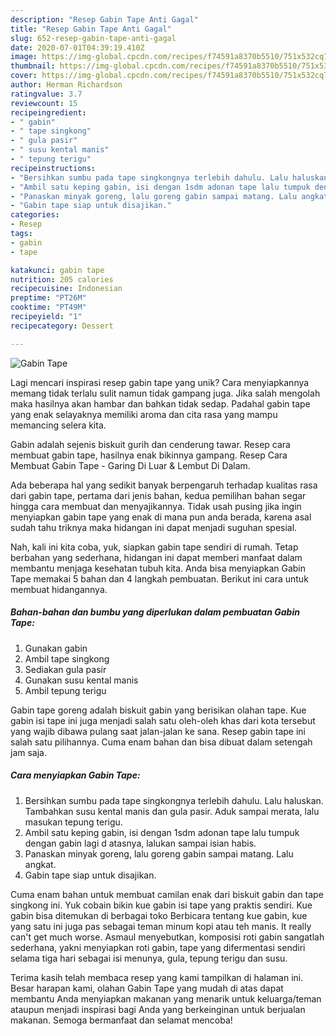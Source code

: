 ```yaml
---
description: "Resep Gabin Tape Anti Gagal"
title: "Resep Gabin Tape Anti Gagal"
slug: 652-resep-gabin-tape-anti-gagal
date: 2020-07-01T04:39:19.410Z
image: https://img-global.cpcdn.com/recipes/f74591a8370b5510/751x532cq70/gabin-tape-foto-resep-utama.jpg
thumbnail: https://img-global.cpcdn.com/recipes/f74591a8370b5510/751x532cq70/gabin-tape-foto-resep-utama.jpg
cover: https://img-global.cpcdn.com/recipes/f74591a8370b5510/751x532cq70/gabin-tape-foto-resep-utama.jpg
author: Herman Richardson
ratingvalue: 3.7
reviewcount: 15
recipeingredient:
- " gabin"
- " tape singkong"
- " gula pasir"
- " susu kental manis"
- " tepung terigu"
recipeinstructions:
- "Bersihkan sumbu pada tape singkongnya terlebih dahulu. Lalu haluskan. Tambahkan susu kental manis dan gula pasir. Aduk sampai merata, lalu masukan tepung terigu."
- "Ambil satu keping gabin, isi dengan 1sdm adonan tape lalu tumpuk dengan gabin lagi d atasnya, lalukan sampai isian habis."
- "Panaskan minyak goreng, lalu goreng gabin sampai matang. Lalu angkat."
- "Gabin tape siap untuk disajikan."
categories:
- Resep
tags:
- gabin
- tape

katakunci: gabin tape 
nutrition: 205 calories
recipecuisine: Indonesian
preptime: "PT26M"
cooktime: "PT49M"
recipeyield: "1"
recipecategory: Dessert

---
```



![Gabin Tape](https://img-global.cpcdn.com/recipes/f74591a8370b5510/751x532cq70/gabin-tape-foto-resep-utama.jpg)

Lagi mencari inspirasi resep gabin tape yang unik? Cara menyiapkannya memang tidak terlalu sulit namun tidak gampang juga. Jika salah mengolah maka hasilnya akan hambar dan bahkan tidak sedap. Padahal gabin tape yang enak selayaknya memiliki aroma dan cita rasa yang mampu memancing selera kita.

Gabin adalah sejenis biskuit gurih dan cenderung tawar. Resep cara membuat gabin tape, hasilnya enak bikinnya gampang. Resep Cara Membuat Gabin Tape - Garing Di Luar &amp; Lembut Di Dalam.

Ada beberapa hal yang sedikit banyak berpengaruh terhadap kualitas rasa dari gabin tape, pertama dari jenis bahan, kedua pemilihan bahan segar hingga cara membuat dan menyajikannya. Tidak usah pusing jika ingin menyiapkan gabin tape yang enak di mana pun anda berada, karena asal sudah tahu triknya maka hidangan ini dapat menjadi suguhan spesial.


Nah, kali ini kita coba, yuk, siapkan gabin tape sendiri di rumah. Tetap berbahan yang sederhana, hidangan ini dapat memberi manfaat dalam membantu menjaga kesehatan tubuh kita. Anda bisa menyiapkan Gabin Tape memakai 5 bahan dan 4 langkah pembuatan. Berikut ini cara untuk membuat hidangannya.

<!--inarticleads1-->

##### Bahan-bahan dan bumbu yang diperlukan dalam pembuatan Gabin Tape:

1. Gunakan  gabin
1. Ambil  tape singkong
1. Sediakan  gula pasir
1. Gunakan  susu kental manis
1. Ambil  tepung terigu


Gabin tape goreng adalah biskuit gabin yang berisikan olahan tape. Kue gabin isi tape ini juga menjadi salah satu oleh-oleh khas dari kota tersebut yang wajib dibawa pulang saat jalan-jalan ke sana. Resep gabin tape ini salah satu pilihannya. Cuma enam bahan dan bisa dibuat dalam setengah jam saja. 

<!--inarticleads2-->

##### Cara menyiapkan Gabin Tape:

1. Bersihkan sumbu pada tape singkongnya terlebih dahulu. Lalu haluskan. Tambahkan susu kental manis dan gula pasir. Aduk sampai merata, lalu masukan tepung terigu.
1. Ambil satu keping gabin, isi dengan 1sdm adonan tape lalu tumpuk dengan gabin lagi d atasnya, lalukan sampai isian habis.
1. Panaskan minyak goreng, lalu goreng gabin sampai matang. Lalu angkat.
1. Gabin tape siap untuk disajikan.


Cuma enam bahan untuk membuat camilan enak dari biskuit gabin dan tape singkong ini. Yuk cobain bikin kue gabin isi tape yang praktis sendiri. Kue gabin bisa ditemukan di berbagai toko Berbicara tentang kue gabin, kue yang satu ini juga pas sebagai teman minum kopi atau teh manis. It really can&#39;t get much worse. Asmaul menyebutkan, komposisi roti gabin sangatlah sederhana, yakni menyiapkan roti gabin, tape yang difermentasi sendiri selama tiga hari sebagai isi menunya, gula, tepung terigu dan susu. 

Terima kasih telah membaca resep yang kami tampilkan di halaman ini. Besar harapan kami, olahan Gabin Tape yang mudah di atas dapat membantu Anda menyiapkan makanan yang menarik untuk keluarga/teman ataupun menjadi inspirasi bagi Anda yang berkeinginan untuk berjualan makanan. Semoga bermanfaat dan selamat mencoba!
